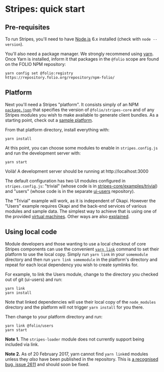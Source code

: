 # Stripes: quick start

## Pre-requisites

To run Stripes, you'll need to have [Node.js](https://nodejs.org/) 6.x installed (check with `node --version`).

You'll also need a package manager. We strongly recommend using [yarn](https://yarnpkg.com/). Once Yarn is installed, inform it that packages in the `@folio` scope are found on the FOLIO NPM repository:
```
yarn config set @folio:registry https://repository.folio.org/repository/npm-folio/
```

## Platform

Next you'll need a Stripes "platform". It consists simply of an NPM [`package.json`](https://docs.npmjs.com/files/package.json) that specifies the version of `@folio/stripes-core` and of any Stripes modules you wish to make available to generate client bundles. As a starting point, check out a [sample platform](https://github.com/folio-org/stripes-sample-platform).

From that platform directory, install everything with:
```
yarn install
```

At this point, you can choose some modules to enable in `stripes.config.js` and run the development server with:
```
yarn start
```

Voilà! A development server should be running at http://localhost:3000

The default configuration has two UI modules configured in `stripes.config.js`:
"trivial" (whose code is in [stripes-core/examples/trivial](../examples/trivial))
and "users" (whose code is in the separate [ui-users](https://github.com/folio-org/ui-users) repository).

The "Trivial" example will work, as it is independent of Okapi.
However the "Users" example requires Okapi and the back-end services of various modules and sample data.
The simplest way to achieve that is using one of the provided
[virtual machines](https://github.com/folio-org/folio-ansible/blob/master/README.md).
Other ways are also [explained](https://github.com/folio-org/ui-okapi-console/blob/master/doc/running-a-complete-system.md).

## Using local code

Module developers and those wanting to use a local checkout of core Stripes components can use the convenient [`yarn link`](https://yarnpkg.com/en/docs/cli/link) command to set their platform to use the local copy. Simply run `yarn link` in your `somemodule` directory and then run `yarn link somemodule` in the platform's directory and repeat for each local dependency you wish to create symlinks for.

For example, to link the Users module, change to the directory you checked out of git (ui-users) and run:
```
yarn link
yarn install
```

Note that linked dependencies will use their local copy of the `node_modules` directory and the platform will not trigger `yarn install` for you there.

Then change to your platform directory and run:
```
yarn link @folio/users
yarn start
```

**Note 1.** The `stripes-loader` module does not currently support being included via link.

**Note 2.** As of 20 February 2017, yarn cannot find `yarn link`ed modules unless they _also_ have been published in the repository. This is [a recognised bug, issue 2611](https://github.com/yarnpkg/yarn/issues/2611) and should soon be fixed.

